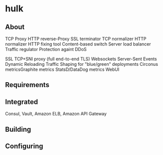 # hulk

## About
TCP Proxy
HTTP reverse-Proxy
SSL terminator
TCP normalizer
HTTP normalizer
HTTP fixing tool
Content-based switch
Server load balancer
Traffic regulator
Protection againt DDoS

SSL
TCP+SNI proxy (full end-to-end TLS)
Websockets
Server-Sent Events
Dynamic Reloading
Traffic Shaping for "blue/green" deployments
Circonus metricsGraphite metrics
StatsD/DataDog metrics
WebUI
## Requirements

## Integrated
 Consul, Vault, Amazon ELB, Amazon API Gateway 


## Building

## Configuring


